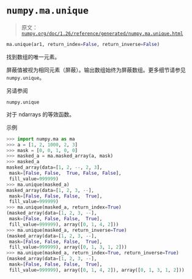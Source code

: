 # `numpy.ma.unique`

> 原文：[`numpy.org/doc/1.26/reference/generated/numpy.ma.unique.html`](https://numpy.org/doc/1.26/reference/generated/numpy.ma.unique.html)

```py
ma.unique(ar1, return_index=False, return_inverse=False)
```

找到数组的唯一元素。

屏蔽值被视为相同元素（屏蔽）。输出数组始终为屏蔽数组。更多细节请参见`numpy.unique`。

另请参阅

`numpy.unique`

对于 ndarrays 的等效函数。

示例

```py
>>> import numpy.ma as ma
>>> a = [1, 2, 1000, 2, 3]
>>> mask = [0, 0, 1, 0, 0]
>>> masked_a = ma.masked_array(a, mask)
>>> masked_a
masked_array(data=[1, 2, --, 2, 3],
 mask=[False, False,  True, False, False],
 fill_value=999999)
>>> ma.unique(masked_a)
masked_array(data=[1, 2, 3, --],
 mask=[False, False, False,  True],
 fill_value=999999)
>>> ma.unique(masked_a, return_index=True)
(masked_array(data=[1, 2, 3, --],
 mask=[False, False, False,  True],
 fill_value=999999), array([0, 1, 4, 2]))
>>> ma.unique(masked_a, return_inverse=True)
(masked_array(data=[1, 2, 3, --],
 mask=[False, False, False,  True],
 fill_value=999999), array([0, 1, 3, 1, 2]))
>>> ma.unique(masked_a, return_index=True, return_inverse=True)
(masked_array(data=[1, 2, 3, --],
 mask=[False, False, False,  True],
 fill_value=999999), array([0, 1, 4, 2]), array([0, 1, 3, 1, 2])) 
```

